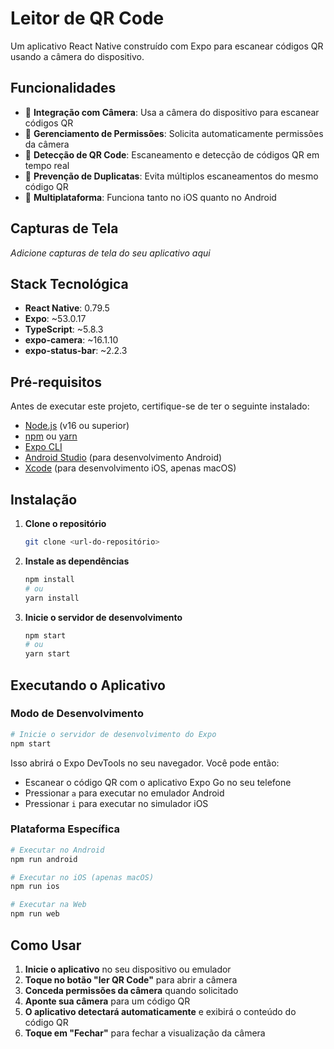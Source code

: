 # Leitor de QR Code

Um aplicativo React Native construído com Expo para escanear códigos QR usando a câmera do dispositivo.

## Funcionalidades

- 📱 **Integração com Câmera**: Usa a câmera do dispositivo para escanear códigos QR
- 🔐 **Gerenciamento de Permissões**: Solicita automaticamente permissões da câmera
- 🎯 **Detecção de QR Code**: Escaneamento e detecção de códigos QR em tempo real
- 🚫 **Prevenção de Duplicatas**: Evita múltiplos escaneamentos do mesmo código QR
- 📱 **Multiplataforma**: Funciona tanto no iOS quanto no Android

## Capturas de Tela

*Adicione capturas de tela do seu aplicativo aqui*

## Stack Tecnológica

- **React Native**: 0.79.5
- **Expo**: ~53.0.17
- **TypeScript**: ~5.8.3
- **expo-camera**: ~16.1.10
- **expo-status-bar**: ~2.2.3

## Pré-requisitos

Antes de executar este projeto, certifique-se de ter o seguinte instalado:

- [Node.js](https://nodejs.org/) (v16 ou superior)
- [npm](https://www.npmjs.com/) ou [yarn](https://yarnpkg.com/)
- [Expo CLI](https://docs.expo.dev/get-started/installation/)
- [Android Studio](https://developer.android.com/studio) (para desenvolvimento Android)
- [Xcode](https://developer.apple.com/xcode/) (para desenvolvimento iOS, apenas macOS)

## Instalação

1. **Clone o repositório**
   ```bash
   git clone <url-do-repositório>
   ```

2. **Instale as dependências**
   ```bash
   npm install
   # ou
   yarn install
   ```

3. **Inicie o servidor de desenvolvimento**
   ```bash
   npm start
   # ou
   yarn start
   ```

## Executando o Aplicativo

### Modo de Desenvolvimento

```bash
# Inicie o servidor de desenvolvimento do Expo
npm start
```

Isso abrirá o Expo DevTools no seu navegador. Você pode então:
- Escanear o código QR com o aplicativo Expo Go no seu telefone
- Pressionar `a` para executar no emulador Android
- Pressionar `i` para executar no simulador iOS

### Plataforma Específica

```bash
# Executar no Android
npm run android

# Executar no iOS (apenas macOS)
npm run ios

# Executar na Web
npm run web
```

## Como Usar

1. **Inicie o aplicativo** no seu dispositivo ou emulador
2. **Toque no botão "ler QR Code"** para abrir a câmera
3. **Conceda permissões da câmera** quando solicitado
4. **Aponte sua câmera** para um código QR
5. **O aplicativo detectará automaticamente** e exibirá o conteúdo do código QR
6. **Toque em "Fechar"** para fechar a visualização da câmera
